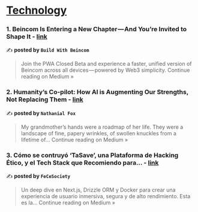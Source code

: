 
<h1><a href=https://medium.com/tag/technology/recommended target="_blank" rel="noopener noreferrer">Technology</a></h1>
<h3>1. Beincom Is Entering a New Chapter — And You’re Invited to Shape It - <a href="https://medium.com/@Build_With_Beincom/beincom-is-entering-a-new-chapter-and-youre-invited-to-shape-it-5b2a23ed4cb1?source=rss------technology-5" target="_blank" rel="noopener noreferrer">link</a></h3>

✍️ **posted by `Build With Beincom`**

<blockquote>Join the PWA Closed Beta and experience a faster, unified version of Beincom across all devices — powered by Web3 simplicity.
Continue reading on Medium »</blockquote>

<h3>2. Humanity’s Co-pilot: How AI is Augmenting Our Strengths, Not Replacing Them - <a href="https://medium.com/@NathanialFox/humanitys-co-pilot-how-ai-is-augmenting-our-strengths-not-replacing-them-bcaf51af5feb?source=rss------technology-5" target="_blank" rel="noopener noreferrer">link</a></h3>

✍️ **posted by `Nathanial Fox`**

<blockquote>My grandmother’s hands were a roadmap of her life. They were a landscape of fine, papery wrinkles, of swollen knuckles from a lifetime of…
Continue reading on Medium »</blockquote>

<h3>3. Cómo se contruyó ‘TaSave’, una Plataforma de Hacking Ético, y el Tech Stack que Recomiendo para… - <a href="https://medium.com/@fernandaycesarmauricioymariel/c%C3%B3mo-se-contruy%C3%B3-tasave-una-plataforma-de-hacking-%C3%A9tico-y-el-tech-stack-que-recomiendo-para-3b7b439bac97?source=rss------technology-5" target="_blank" rel="noopener noreferrer">link</a></h3>

✍️ **posted by `FeCeSociety`**

<blockquote>Un deep dive en Next.js, Drizzle ORM y Docker para crear una experiencia de usuario inmersiva, segura y de alto rendimiento. Esta es la…
Continue reading on Medium »</blockquote>

